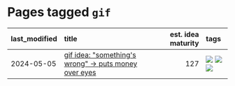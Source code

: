 # Pages tagged `gif`

|last_modified|title|est. idea maturity|tags
|:---|:---|---:|:---|
|2024-05-05|[gif idea: "something's wrong" -> puts money over eyes](../ducktales_gif.md)|127|[![](https://img.shields.io/badge/tag-art-7fe3bd)](../tags/art.md) [![](https://img.shields.io/badge/tag-ducktales-22d494)](../tags/ducktales.md) [![](https://img.shields.io/badge/tag-gif-90446b)](../tags/gif.md)|